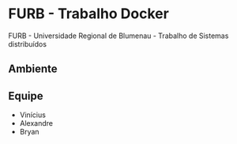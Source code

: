 # FURB - Trabalho Docker
FURB - Universidade Regional de Blumenau - Trabalho de Sistemas distribuídos

## Ambiente

## Equipe
- Vinícius
- Alexandre
- Bryan

